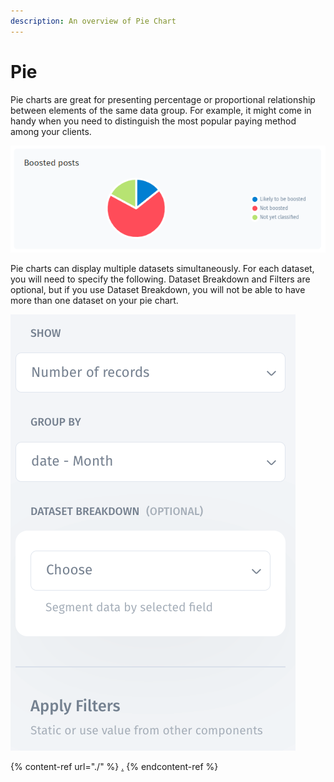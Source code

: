 ```yaml
---
description: An overview of Pie Chart
---
```


# Pie

Pie charts are great for presenting percentage or proportional relationship between elements of the same data group. For example, it might come in handy when you need to distinguish the most popular paying method among your clients.

![](<../../../.gitbook/assets/image (681).png>)

Pie charts can display multiple datasets simultaneously. For each dataset, you will need to specify the following. Dataset Breakdown and Filters are optional, but if you use Dataset Breakdown, you will not be able to have more than one dataset on your pie chart.

![](<../../../.gitbook/assets/image (2).png>)

{% content-ref url="./" %}
[.](./)
{% endcontent-ref %}

